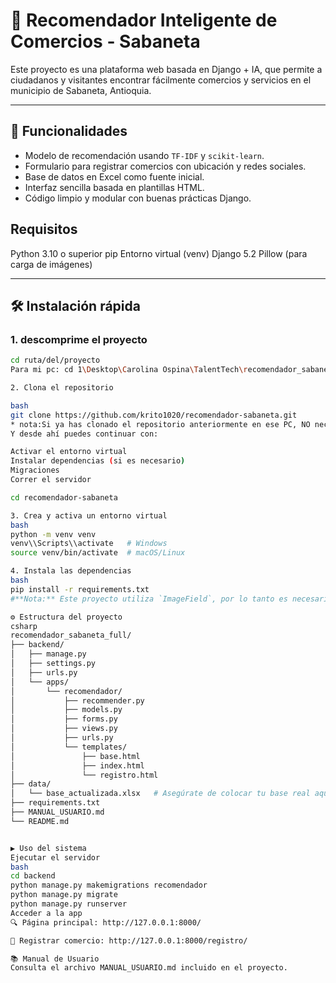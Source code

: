 # 🧠 Recomendador Inteligente de Comercios - Sabaneta

Este proyecto es una plataforma web basada en Django + IA, que permite a ciudadanos y visitantes encontrar fácilmente comercios y servicios en el municipio de Sabaneta, Antioquia.

---

## 🚀 Funcionalidades

- Modelo de recomendación usando `TF-IDF` y `scikit-learn`.
- Formulario para registrar comercios con ubicación y redes sociales.
- Base de datos en Excel como fuente inicial.
- Interfaz sencilla basada en plantillas HTML.
- Código limpio y modular con buenas prácticas Django.

## Requisitos
Python 3.10 o superior
pip
Entorno virtual (venv)
Django 5.2
Pillow (para carga de imágenes)

---

## 🛠️ Instalación rápida

### 1. descomprime el proyecto

```bash
cd ruta/del/proyecto 
Para mi pc: cd 1\Desktop\Carolina Ospina\TalentTech\recomendador_sabaneta

2. Clona el repositorio

bash
git clone https://github.com/krito1020/recomendador-sabaneta.git
* nota:Si ya has clonado el repositorio anteriormente en ese PC, NO necesitas volver a hacer git clone.
Y desde ahí puedes continuar con:

Activar el entorno virtual
Instalar dependencias (si es necesario)
Migraciones
Correr el servidor

cd recomendador-sabaneta

3. Crea y activa un entorno virtual
bash
python -m venv venv
venv\\Scripts\\activate   # Windows
source venv/bin/activate  # macOS/Linux

4. Instala las dependencias
bash
pip install -r requirements.txt
#**Nota:** Este proyecto utiliza `ImageField`, por lo tanto es necesario instalar `Pillow`: Pero esta dentro de los requerimientos

⚙️ Estructura del proyecto
csharp
recomendador_sabaneta_full/
├── backend/
│   ├── manage.py
│   ├── settings.py
│   ├── urls.py
│   └── apps/
│       └── recomendador/
│           ├── recommender.py
│           ├── models.py
│           ├── forms.py
│           ├── views.py
│           ├── urls.py
│           └── templates/
│               ├── base.html
│               ├── index.html
│               └── registro.html
├── data/
│   └── base_actualizada.xlsx   # Asegúrate de colocar tu base real aquí
├── requirements.txt
├── MANUAL_USUARIO.md
└── README.md


▶️ Uso del sistema
Ejecutar el servidor
bash
cd backend
python manage.py makemigrations recomendador 
python manage.py migrate
python manage.py runserver
Acceder a la app
🔍 Página principal: http://127.0.0.1:8000/

📝 Registrar comercio: http://127.0.0.1:8000/registro/

📚 Manual de Usuario
Consulta el archivo MANUAL_USUARIO.md incluido en el proyecto.


